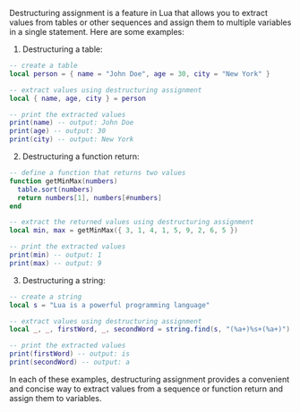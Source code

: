 Destructuring assignment is a feature in Lua that allows you to extract values from tables or other sequences and assign them to multiple variables in a single statement. Here are some examples:

1. Destructuring a table:

```lua
-- create a table
local person = { name = "John Doe", age = 30, city = "New York" }

-- extract values using destructuring assignment
local { name, age, city } = person

-- print the extracted values
print(name) -- output: John Doe
print(age) -- output: 30
print(city) -- output: New York
```

2. Destructuring a function return:

```lua
-- define a function that returns two values
function getMinMax(numbers)
  table.sort(numbers)
  return numbers[1], numbers[#numbers]
end

-- extract the returned values using destructuring assignment
local min, max = getMinMax({ 3, 1, 4, 1, 5, 9, 2, 6, 5 })

-- print the extracted values
print(min) -- output: 1
print(max) -- output: 9
```

3. Destructuring a string:

```lua
-- create a string
local s = "Lua is a powerful programming language"

-- extract values using destructuring assignment
local _, _, firstWord, _, secondWord = string.find(s, "(%a+)%s+(%a+)")

-- print the extracted values
print(firstWord) -- output: is
print(secondWord) -- output: a
```

In each of these examples, destructuring assignment provides a convenient and concise way to extract values from a sequence or function return and assign them to variables.